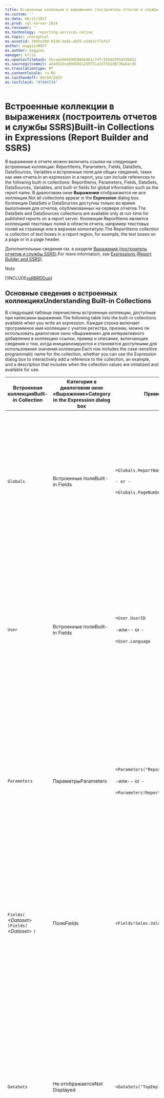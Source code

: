 ```yaml
---
title: Встроенные коллекции в выражениях (построитель отчетов и службы SSRS) | Документы Майкрософт
ms.custom: ''
ms.date: 06/13/2017
ms.prod: sql-server-2014
ms.reviewer: ''
ms.technology: reporting-services-native
ms.topic: conceptual
ms.assetid: 78d5e3b8-9320-4e4b-a025-e2de3cf7afa7
author: maggiesMSFT
ms.author: maggies
manager: kfile
ms.openlocfilehash: 55ceebd69d98506bb461cf4fc55b4d395453b652
ms.sourcegitcommit: ad4d92dce894592a259721a1571b1d8736abacdb
ms.translationtype: MT
ms.contentlocale: ru-RU
ms.lasthandoff: 08/04/2020
ms.locfileid: "87664724"
---
```

# <a name="built-in-collections-in-expressions-report-builder-and-ssrs"></a><span data-ttu-id="17756-102">Встроенные коллекции в выражениях (построитель отчетов и службы SSRS)</span><span class="sxs-lookup"><span data-stu-id="17756-102">Built-in Collections in Expressions (Report Builder and SSRS)</span></span>
  <span data-ttu-id="17756-103">В выражение в отчете можно включить ссылки на следующие встроенные коллекции: ReportItems, Parameters, Fields, DataSets, DataSources, Variables и встроенные поля для общих сведений, таких как имя отчета.</span><span class="sxs-lookup"><span data-stu-id="17756-103">In an expression in a report, you can include references to the following built-in collections: ReportItems, Parameters, Fields, DataSets, DataSources, Variables, and built-in fields for global information such as the report name.</span></span> <span data-ttu-id="17756-104">В диалоговом окне **Выражения** отображаются не все коллекции.</span><span class="sxs-lookup"><span data-stu-id="17756-104">Not all collections appear in the **Expression** dialog box.</span></span> <span data-ttu-id="17756-105">Коллекции DataSets и DataSources доступны только во время выполнения для отчетов, опубликованных на сервере отчетов.</span><span class="sxs-lookup"><span data-stu-id="17756-105">The DataSets and DataSources collections are available only at run-time for published reports on a report server.</span></span> <span data-ttu-id="17756-106">Коллекция ReportItems является коллекцией текстовых полей в области отчета, например текстовых полей на странице или в верхнем колонтитуле.</span><span class="sxs-lookup"><span data-stu-id="17756-106">The ReportItems collection is collection of text boxes in a report region, for example, the text boxes on a page or in a page header.</span></span>  
  
 <span data-ttu-id="17756-107">Дополнительные сведения см. в разделе [Выражения (построитель отчетов и службы SSRS)](expressions-report-builder-and-ssrs.md).</span><span class="sxs-lookup"><span data-stu-id="17756-107">For more information, see [Expressions &#40;Report Builder and SSRS&#41;](expressions-report-builder-and-ssrs.md).</span></span>  
  
> [!NOTE]  
>  [!INCLUDE[ssRBRDDup](../../includes/ssrbrddup-md.md)]  
  
##  <a name="understanding-built-in-collections"></a><a name="Collections"></a> <span data-ttu-id="17756-108">Основные сведения о встроенных коллекциях</span><span class="sxs-lookup"><span data-stu-id="17756-108">Understanding Built-in Collections</span></span>  
 <span data-ttu-id="17756-109">В следующей таблице перечислены встроенные коллекции, доступные при написании выражения.</span><span class="sxs-lookup"><span data-stu-id="17756-109">The following table lists the built-in collections available when you write an expression.</span></span> <span data-ttu-id="17756-110">Каждая строка включает программное имя коллекции с учетом регистра, признак, можно ли использовать диалоговое окно «Выражение» для интерактивного добавления в коллекцию ссылки, пример и описание, включающее сведения о том, когда инициализируются и становятся доступными для использования значения коллекции.</span><span class="sxs-lookup"><span data-stu-id="17756-110">Each row includes the case-sensitive programmatic name for the collection, whether you can use the Expression dialog box to interactively add a reference to the collection, an example, and a description that includes when the collection values are initialized and available for use.</span></span>  
  
|<span data-ttu-id="17756-111">Встроенная коллекция</span><span class="sxs-lookup"><span data-stu-id="17756-111">Built-in Collection</span></span>|<span data-ttu-id="17756-112">Категория в диалоговом окне «Выражение»</span><span class="sxs-lookup"><span data-stu-id="17756-112">Category in the Expression dialog box</span></span>|<span data-ttu-id="17756-113">Пример</span><span class="sxs-lookup"><span data-stu-id="17756-113">Example</span></span>|<span data-ttu-id="17756-114">Description</span><span class="sxs-lookup"><span data-stu-id="17756-114">Description</span></span>|  
|--------------------------|-------------------------------------------|-------------|-----------------|  
|`Globals`|<span data-ttu-id="17756-115">Встроенные поля</span><span class="sxs-lookup"><span data-stu-id="17756-115">Built-in Fields</span></span>|`=Globals.ReportName`<br /><br /> `- or -`<br /><br /> `=Globals.PageNumber`|<span data-ttu-id="17756-116">Представляет глобальные переменные, полезные для отчетов, например для имени отчета или номера страницы.</span><span class="sxs-lookup"><span data-stu-id="17756-116">Represents global variables useful for reports, such as the report name or page number.</span></span> <span data-ttu-id="17756-117">Доступна всегда.</span><span class="sxs-lookup"><span data-stu-id="17756-117">Always available.</span></span><br /><br /> <span data-ttu-id="17756-118">Дополнительные сведения см. в разделе [Встроенные глобальные значения и ссылки на пользовательские поля (построитель отчетов и службы SSRS)](built-in-collections-built-in-globals-and-users-references-report-builder.md).</span><span class="sxs-lookup"><span data-stu-id="17756-118">For more information, see [Built-in Globals and Users References &#40;Report Builder and SSRS&#41;](built-in-collections-built-in-globals-and-users-references-report-builder.md).</span></span>|  
|`User`|<span data-ttu-id="17756-119">Встроенные поля</span><span class="sxs-lookup"><span data-stu-id="17756-119">Built-in Fields</span></span>|`=User.UserID`<br /><br /> <span data-ttu-id="17756-120">-или-</span><span class="sxs-lookup"><span data-stu-id="17756-120">- or -</span></span><br /><br /> `=User.Language`|<span data-ttu-id="17756-121">Представляет коллекцию сведений о пользователе, выполняющем отчет, например языковые настройки или идентификатор пользователя.</span><span class="sxs-lookup"><span data-stu-id="17756-121">Represents a collection of data about the user running the report, such as the language setting or the user ID.</span></span> <span data-ttu-id="17756-122">Доступна всегда.</span><span class="sxs-lookup"><span data-stu-id="17756-122">Always available.</span></span><br /><br /> <span data-ttu-id="17756-123">Дополнительные сведения см. в разделе [Встроенные глобальные значения и ссылки на пользовательские поля (построитель отчетов и службы SSRS)](built-in-collections-built-in-globals-and-users-references-report-builder.md).</span><span class="sxs-lookup"><span data-stu-id="17756-123">For more information, see [Built-in Globals and Users References &#40;Report Builder and SSRS&#41;](built-in-collections-built-in-globals-and-users-references-report-builder.md).</span></span>|  
|`Parameters`|<span data-ttu-id="17756-124">Параметры</span><span class="sxs-lookup"><span data-stu-id="17756-124">Parameters</span></span>|`=Parameters("ReportMonth").Value`<br /><br /> <span data-ttu-id="17756-125">-или-</span><span class="sxs-lookup"><span data-stu-id="17756-125">- or -</span></span><br /><br /> `=Parameters!ReportYear.Value`|<span data-ttu-id="17756-126">Представляет коллекцию параметров отчета, каждый из которых может быть однозначным или многозначным.</span><span class="sxs-lookup"><span data-stu-id="17756-126">Represents the collection of report parameters, each of which can be single-value or multivalue.</span></span> <span data-ttu-id="17756-127">Недоступна до завершения обработки инициализации.</span><span class="sxs-lookup"><span data-stu-id="17756-127">Not available until processing initialization is complete.</span></span> <span data-ttu-id="17756-128">Дополнительные сведения см. в разделе [Ссылки на коллекцию параметров (построитель отчетов и службы SSRS)](built-in-collections-parameters-collection-references-report-builder.md).</span><span class="sxs-lookup"><span data-stu-id="17756-128">For more information, see [Parameters Collection References &#40;Report Builder and SSRS&#41;](built-in-collections-parameters-collection-references-report-builder.md).</span></span>|  
|<span data-ttu-id="17756-129">`Fields(` *\<Dataset>* `)`</span><span class="sxs-lookup"><span data-stu-id="17756-129">`Fields(` *\<Dataset>* `)`</span></span>|<span data-ttu-id="17756-130">Поля</span><span class="sxs-lookup"><span data-stu-id="17756-130">Fields</span></span>|`=Fields!Sales.Value`|<span data-ttu-id="17756-131">Представляет коллекцию полей набора данных, доступных для отчета.</span><span class="sxs-lookup"><span data-stu-id="17756-131">Represents the collection of fields of the dataset that are available to the report.</span></span> <span data-ttu-id="17756-132">Доступна после получения данных из источника данных в набор данных.</span><span class="sxs-lookup"><span data-stu-id="17756-132">Available after data is retrieved from a data source into a dataset.</span></span> <span data-ttu-id="17756-133">Дополнительные сведения см. в разделе [Ссылки на коллекцию полей набора данных (построитель отчетов и службы SSRS)](built-in-collections-dataset-fields-collection-references-report-builder.md).</span><span class="sxs-lookup"><span data-stu-id="17756-133">For more information, see [Dataset Fields Collection References &#40;Report Builder and SSRS&#41;](built-in-collections-dataset-fields-collection-references-report-builder.md).</span></span>|  
|`DataSets`|<span data-ttu-id="17756-134">Не отображается</span><span class="sxs-lookup"><span data-stu-id="17756-134">Not Displayed</span></span>|`=DataSets("TopEmployees").CommandText`|<span data-ttu-id="17756-135">Представляет коллекцию наборов данных, к которым выполняется обращение из тела определения отчета.</span><span class="sxs-lookup"><span data-stu-id="17756-135">Represents the collection of datasets referenced from the body of a report definition.</span></span> <span data-ttu-id="17756-136">Не включает источники данных, которые используются только в верхних или нижних колонтитулах.</span><span class="sxs-lookup"><span data-stu-id="17756-136">Does not include data sources used only in page headers or page footers.</span></span> <span data-ttu-id="17756-137">Недоступна в режиме локального предварительного просмотра.</span><span class="sxs-lookup"><span data-stu-id="17756-137">Not available in local preview.</span></span> <span data-ttu-id="17756-138">Дополнительные сведения см. в разделе [Ссылки на коллекции DataSources и DataSets (построитель отчетов и службы SSRS)](built-in-collections-datasources-and-datasets-references-report-builder.md).</span><span class="sxs-lookup"><span data-stu-id="17756-138">For more information, see [DataSources and DataSets Collection References &#40;Report Builder and SSRS&#41;](built-in-collections-datasources-and-datasets-references-report-builder.md).</span></span>|  
|`DataSources`|<span data-ttu-id="17756-139">Не отображается</span><span class="sxs-lookup"><span data-stu-id="17756-139">Not Displayed</span></span>|`=DataSources("AdventureWorks2012").Type`|<span data-ttu-id="17756-140">Представляет коллекцию источников данных, к которым выполняется обращение из тела отчета.</span><span class="sxs-lookup"><span data-stu-id="17756-140">Represents the collection of data sources referenced from within the body of a report.</span></span> <span data-ttu-id="17756-141">Не включает источники данных, которые используются только в верхних или нижних колонтитулах.</span><span class="sxs-lookup"><span data-stu-id="17756-141">Does not include data sources used only in page headers or page footers.</span></span> <span data-ttu-id="17756-142">Недоступна в режиме локального предварительного просмотра.</span><span class="sxs-lookup"><span data-stu-id="17756-142">Not available in local preview.</span></span> <span data-ttu-id="17756-143">Дополнительные сведения см. в разделе [Ссылки на коллекции DataSources и DataSets (построитель отчетов и службы SSRS)](built-in-collections-datasources-and-datasets-references-report-builder.md).</span><span class="sxs-lookup"><span data-stu-id="17756-143">For more information, see [DataSources and DataSets Collection References &#40;Report Builder and SSRS&#41;](built-in-collections-datasources-and-datasets-references-report-builder.md).</span></span>|  
|`Variables`|`Variables`|`=Variables!CustomTimeStamp.Value`|<span data-ttu-id="17756-144">Представляет коллекцию переменных отчета и групповых переменных.</span><span class="sxs-lookup"><span data-stu-id="17756-144">Represents the collection of report variables and group variables.</span></span> <span data-ttu-id="17756-145">Дополнительные сведения см. в разделе [Ссылки на коллекции переменных отчета и группы (построитель отчетов и службы SSRS)](built-in-collections-report-and-group-variables-references-report-builder.md).</span><span class="sxs-lookup"><span data-stu-id="17756-145">For more information, see [Report and Group Variables Collections References &#40;Report Builder and SSRS&#41;](built-in-collections-report-and-group-variables-references-report-builder.md).</span></span>|  
|`ReportItems`|<span data-ttu-id="17756-146">Не отображается</span><span class="sxs-lookup"><span data-stu-id="17756-146">Not Displayed</span></span>|`=ReportItems("Textbox1").Value`|<span data-ttu-id="17756-147">Представляет коллекцию текстовых полей для элемента отчета.</span><span class="sxs-lookup"><span data-stu-id="17756-147">Represents the collection of text boxes for a report item.</span></span> <span data-ttu-id="17756-148">Эта коллекция может использоваться для суммирования элементов на странице для включения в верхний или нижний колонтитул.</span><span class="sxs-lookup"><span data-stu-id="17756-148">This collection can be used to summarize items on the page for including in a page header or page footer.</span></span> <span data-ttu-id="17756-149">Дополнительные сведения см. в разделе [Ссылки на коллекцию ReportItems (построитель отчетов и службы SSRS)](built-in-collections-reportitems-collection-references-report-builder.md).</span><span class="sxs-lookup"><span data-stu-id="17756-149">For more information, see [ReportItems Collection References &#40;Report Builder and SSRS&#41;](built-in-collections-reportitems-collection-references-report-builder.md).</span></span>|  
  
##  <a name="using-collection-syntax-in-an-expression"></a><a name="Syntax"></a> <span data-ttu-id="17756-150">Использование в выражениях синтаксиса коллекций</span><span class="sxs-lookup"><span data-stu-id="17756-150">Using Collection Syntax in an Expression</span></span>  
 <span data-ttu-id="17756-151">Для ссылки на коллекцию из выражения используйте стандартный [!INCLUDE[msCoName](../../includes/msconame-md.md)] [!INCLUDE[vbprvb](../../includes/vbprvb-md.md)] синтаксис для элемента в коллекции.</span><span class="sxs-lookup"><span data-stu-id="17756-151">To refer to a collection from an expression, use standard [!INCLUDE[msCoName](../../includes/msconame-md.md)] [!INCLUDE[vbprvb](../../includes/vbprvb-md.md)] syntax for an item in a collection.</span></span> <span data-ttu-id="17756-152">В следующей таблице показаны примеры синтаксиса коллекций.</span><span class="sxs-lookup"><span data-stu-id="17756-152">The following table shows examples of collection syntax.</span></span>  
  
|<span data-ttu-id="17756-153">Синтаксис</span><span class="sxs-lookup"><span data-stu-id="17756-153">Syntax</span></span>|<span data-ttu-id="17756-154">Пример</span><span class="sxs-lookup"><span data-stu-id="17756-154">Example</span></span>|  
|------------|-------------|  
|<span data-ttu-id="17756-155">*Набор! ObjectName. свойство*</span><span class="sxs-lookup"><span data-stu-id="17756-155">*Collection!ObjectName.Property*</span></span>|`=Fields!Sales.Value`|  
|<span data-ttu-id="17756-156">*Набор! ObjectName ("свойство")*</span><span class="sxs-lookup"><span data-stu-id="17756-156">*Collection!ObjectName("Property")*</span></span>|`=Fields!Sales("Value")`|  
|<span data-ttu-id="17756-157">*Collection("ObjectName").Property*</span><span class="sxs-lookup"><span data-stu-id="17756-157">*Collection("ObjectName").Property*</span></span>|`=Fields("Sales").Value`|  
|<span data-ttu-id="17756-158">*Collection("Member")*</span><span class="sxs-lookup"><span data-stu-id="17756-158">*Collection("Member")*</span></span>|`=User("Language")`|  
|<span data-ttu-id="17756-159">*Collection. Member*</span><span class="sxs-lookup"><span data-stu-id="17756-159">*Collection.Member*</span></span>|`=User.Language`|  
  
## <a name="see-also"></a><span data-ttu-id="17756-160">См. также:</span><span class="sxs-lookup"><span data-stu-id="17756-160">See Also</span></span>  
 <span data-ttu-id="17756-161">[Добавление построитель отчетов &#40;выражений и служб SSRS&#41;](add-an-expression-report-builder-and-ssrs.md) </span><span class="sxs-lookup"><span data-stu-id="17756-161">[Add an Expression &#40;Report Builder and SSRS&#41;](add-an-expression-report-builder-and-ssrs.md) </span></span>  
 [<span data-ttu-id="17756-162">Примеры выражений (построитель отчетов и службы SSRS)</span><span class="sxs-lookup"><span data-stu-id="17756-162">Expression Examples &#40;Report Builder and SSRS&#41;</span></span>](expression-examples-report-builder-and-ssrs.md)  
  
  
